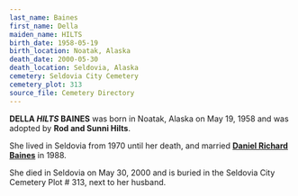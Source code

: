 ```yaml
---
last_name: Baines
first_name: Della 
maiden_name: HILTS
birth_date: 1958-05-19
birth_location: Noatak, Alaska
death_date: 2000-05-30
death_location: Seldovia, Alaska
cemetery: Seldovia City Cemetery
cemetery_plot: 313
source_file: Cemetery Directory
---
```


**DELLA *HILTS* BAINES** was born in Noatak, Alaska on May 19, 1958 and was adopted by **Rod and Sunni Hilts**. 

She lived in Seldovia from
1970 until her death, and married **[Daniel Richard Baines](./Baines_Daniel_Richard.md)** in 1988. 

She died in Seldovia on May 30, 2000 and is buried in the Seldovia City Cemetery Plot # 313, next to her husband.

